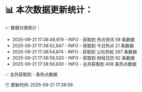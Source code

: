 📊 本次数据更新统计：
==========================

📈 数据分类统计：
- 2025-09-21 17:38:49,979 - INFO - 获取到 热点资讯 58 条数据
- 2025-09-21 17:38:52,847 - INFO - 获取到 今日热点 21 条数据
- 2025-09-21 17:38:54,874 - INFO - 获取到 公社热帖 267 条数据
- 2025-09-21 17:38:58,020 - INFO - 获取到 财经日历 62 条数据
- 2025-09-21 17:38:59,630 - INFO - 总共获取到 408 条热点数据

✅ 总共获取到 - 条热点数据

🕐 更新时间: 2025-09-21 17:38:59
